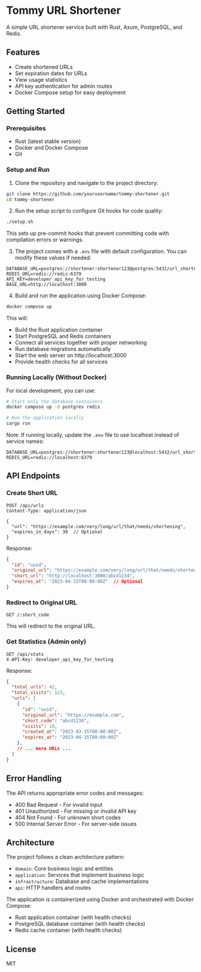 # Tommy URL Shortener

A simple URL shortener service built with Rust, Axum, PostgreSQL, and Redis.

## Features

- Create shortened URLs
- Set expiration dates for URLs
- View usage statistics
- API key authentication for admin routes
- Docker Compose setup for easy deployment

## Getting Started

### Prerequisites

- Rust (latest stable version)
- Docker and Docker Compose
- Git

### Setup and Run

1. Clone the repository and navigate to the project directory:

```bash
git clone https://github.com/yourusername/tommy-shortener.git
cd tommy-shortener
```

2. Run the setup script to configure Git hooks for code quality:

```bash
./setup.sh
```

This sets up pre-commit hooks that prevent committing code with compilation errors or warnings.

3. The project comes with a `.env` file with default configuration. You can modify these values if needed:

```
DATABASE_URL=postgres://shortener:shortener123@postgres:5432/url_shortener
REDIS_URL=redis://redis:6379
API_KEY=developer_api_key_for_testing
BASE_URL=http://localhost:3000
```

4. Build and run the application using Docker Compose:

```bash
docker compose up
```

This will:
- Build the Rust application container
- Start PostgreSQL and Redis containers
- Connect all services together with proper networking
- Run database migrations automatically
- Start the web server on http://localhost:3000
- Provide health checks for all services

### Running Locally (Without Docker)

For local development, you can use:

```bash
# Start only the database containers
docker compose up -d postgres redis

# Run the application locally
cargo run
```

Note: If running locally, update the `.env` file to use localhost instead of service names:
```
DATABASE_URL=postgres://shortener:shortener123@localhost:5432/url_shortener
REDIS_URL=redis://localhost:6379
```

## API Endpoints

### Create Short URL

```
POST /api/urls
Content-Type: application/json

{
  "url": "https://example.com/very/long/url/that/needs/shortening",
  "expires_in_days": 30  // Optional
}
```

Response:

```json
{
  "id": "uuid",
  "original_url": "https://example.com/very/long/url/that/needs/shortening",
  "short_url": "http://localhost:3000/abcd1234",
  "expires_at": "2023-04-15T00:00:00Z"  // Optional
}
```

### Redirect to Original URL

```
GET /:short_code
```

This will redirect to the original URL.

### Get Statistics (Admin only)

```
GET /api/stats
X-API-Key: developer_api_key_for_testing
```

Response:

```json
{
  "total_urls": 42,
  "total_visits": 123,
  "urls": [
    {
      "id": "uuid",
      "original_url": "https://example.com",
      "short_code": "abcd1234",
      "visits": 10,
      "created_at": "2023-03-15T00:00:00Z",
      "expires_at": "2023-04-15T00:00:00Z"
    },
    // ... more URLs ...
  ]
}
```

## Error Handling

The API returns appropriate error codes and messages:

- 400 Bad Request - For invalid input
- 401 Unauthorized - For missing or invalid API key 
- 404 Not Found - For unknown short codes
- 500 Internal Server Error - For server-side issues

## Architecture

The project follows a clean architecture pattern:

- `domain`: Core business logic and entities
- `application`: Services that implement business logic
- `infrastructure`: Database and cache implementations
- `api`: HTTP handlers and routes

The application is containerized using Docker and orchestrated with Docker Compose:

- Rust application container (with health checks)
- PostgreSQL database container (with health checks)
- Redis cache container (with health checks)

## License

MIT
